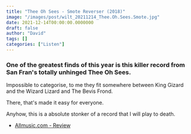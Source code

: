 ```yaml
---
title: "Thee Oh Sees - Smote Reverser (2018)"
image: "/images/post/wilt_20211214_Thee.Oh.Sees.Smote.jpg"
date: 2021-12-14T00:00:00.0000000
draft: false
author: "David"
tags: []
categories: ["Listen"]
---
```

### One of the greatest finds of this year is this killer record from San Fran's totally unhinged Thee Oh Sees.

 Impossible to categorise, to me they fit somewhere between King Gizard and the Wizard Lizard and The Bevis Frond. 

 There, that's made it easy for everyone.

 Anyhow, this is a absolute stonker of a record that I will play to death.

-  [Allmusic.com - Review](https://www.allmusic.com/album/smote-reverser-mw0003179975)